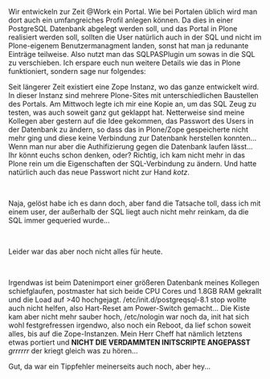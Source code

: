 <html><body><p>Wir entwickeln zur Zeit @Work ein Portal. Wie bei Portalen üblich wird man dort auch ein umfangreiches Profil anlegen können. Da dies in einer PostgreSQL Datenbank abgelegt werden soll, und das Portal in Plone realisiert werden soll, sollten die User natürlich auch in der SQL und nicht im Plone-eigenem Benutzermanagment landen, sonst hat man ja redunante Einträge teilweise. Also nutzt man das SQLPASPlugin um sowas in die SQL zu verschieben. Ich erspare euch nun weitere Details wie das in Plone funktioniert, sondern sage nur folgendes:<br>

Seit längerer Zeit existiert eine Zope Instanz, wo das ganze entwickelt wird. In dieser Instanz sind mehrere Plone-Sites mit unterschiedlichen Baustellen des Portals. Am Mittwoch legte ich mir eine Kopie an, um das SQL Zeug zu testen, was auch soweit ganz gut geklappt hat. Netterweise sind meine Kollegen aber gestern auf die Idee gekommen, das Passwort des Users in der Datenbank zu ändern, so dass das in Plone/Zope gespeicherte nicht mehr ging und diese keine Verbindung zur Datenbank herstellen konnten... Wenn man nur aber die Authifizierung gegen die Datenbank laufen lässt... Ihr könnt euchs schon denken, oder? Richtig, ich kam nicht mehr in das Plone rein um die Eigenschaften der SQL-Verbindung zu ändern. Und hatte natürlich auch das neue Passwort nicht zur Hand *kotz*.<br>

<br>

Naja, gelöst habe ich es dann doch, aber fand die Tatsache toll, dass ich mit einem user, der außerhalb der SQL liegt auch nicht mehr reinkam, da die SQL immer gequeried wurde...<br>

<br>

Leider war das aber noch nicht alles für heute.<br>

<br>

Irgendwas ist beim Datenimport einer größeren Datenbank meines Kollegen schiefglaufen, postmaster hat sich beide CPU Cores und 1.8GB RAM gekrallt und die Load auf &gt;40 hochgejagt. /etc/init.d/postgreqsql-8.1 stop wollte auch nicht helfen, also Hart-Reset am Power-Switch gemacht... Die Kiste kam aber nicht mehr sauber hoch, /etc/nologin war noch da, init hat sich wohl festgrefressen irgendwo, also noch ein Reboot, da lief schon soweit alles, bis auf die Zope-Instanzen. Mein Herr Cheff hat nämlich letztens etwas portiert und <strong>NICHT DIE VERDAMMTEN INITSCRIPTE ANGEPASST</strong> *grrrrrr* der kriegt gleich was zu hören...<br>

Gut, da war ein Tippfehler meinerseits auch noch, aber hey...</p></body></html>